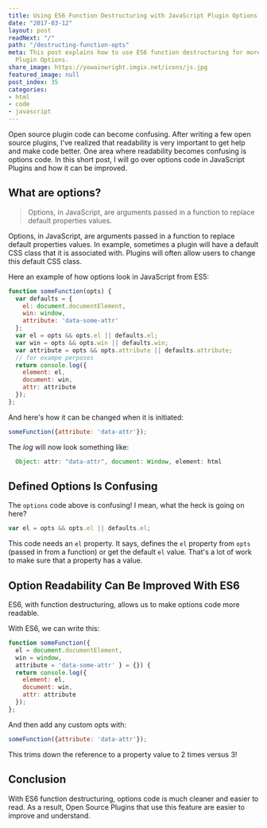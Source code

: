 ```yaml
---
title: Using ES6 Function Destructuring with JavaScript Plugin Options
date: "2017-03-12"
layout: post
readNext: "/"
path: "/destructing-function-opts"
meta: This post explains how to use ES6 function destructuring for more readable JavaScript
  Plugin Options.
share_image: https://yowainwright.imgix.net/icons/js.jpg
featured_image: null
post_index: 35
categories:
- html
- code
- javascript
---
```


Open source plugin code can become confusing. After writing a few open source plugins, I've realized that readability is very important to get help and make code better. One area where readability becomes confusing is options code. In this short post, I will go over options code in JavaScript Plugins and how it can be improved.

## What are options?

> Options, in JavaScript, are arguments passed in a function to replace default properties values.

Options, in JavaScript, are arguments passed in a function to replace default properties values. In example, sometimes a plugin will have a default CSS class that it is associated with. Plugins will often allow users to change this default CSS class.

Here an example of how options look in JavaScript from ES5:

```javaScript
function someFunction(opts) {
  var defaults = {
    el: document.documentElement,
    win: window,
    attribute: 'data-some-attr'
  };
  var el = opts && opts.el || defaults.el;
  var win = opts && opts.win || defaults.win;
  var attribute = opts && opts.attribute || defaults.attribute;
  // for exampe perposes
  return console.log({
    element: el,
    document: win,
    attr: attribute
  });
};
```

And here's how it can be changed when it is initiated:

```javaScript
someFunction({attribute: 'data-attr'});
```

The _log_ will now look something like:

```javaScript
  Object: attr: "data-attr", document: Window, element: html
```

## Defined Options Is Confusing

The `options` code above is confusing! I mean, what the heck is going on here?
```javaScript
var el = opts && opts.el || defaults.el;
```

This code needs an `el` property. It says, defines the `el` property from `opts` (passed in from a function) or get the default `el` value. That's a lot of work to make sure that a property has a value.

## Option Readability Can Be Improved With ES6

ES6, with function destructuring, allows us to make options code more readable.

With ES6, we can write this:

```javaScript
function someFunction({
  el = document.documentElement,
  win = window,
  attribute = 'data-some-attr' } = {}) {
  return console.log({
    element: el,
    document: win,
    attr: attribute
  });
};
```

And then add any custom opts with:

```javaScript
someFunction({attribute: 'data-attr'});
```

This trims down the reference to a property value to 2 times versus 3!

## Conclusion

With ES6 function destructuring, options code is much cleaner and easier to read. As a result, Open Source Plugins that use this feature are easier to improve and understand.
